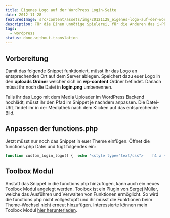 ```yaml
---
title: Eigenes Logo auf der WordPress Login-Seite
date: 2012-11-28
featuredImage: src/content/assets/img/20121128_eigenes-logo-auf-der-wordpress-login-seite.jpg
description: Für die Einen unnötige Spielerei, für die Anderen das i-Pünktchen um WordPress zu personalisieren. Ich spreche davon das eigene Logo anstatt dem WordPress Logo auf der Login-Seite anzeigen zu lassen.
tags:
  - wordpress
status: done-without-translation
---
```

## Vorbereitung

Damit das folgende Snippet funktioniert, müsst Ihr das Logo an entsprechenden Ort auf dem Server ablegen. Speichert dazu euer Logo in den **uploads Ordner** welcher sich im **wp-content** Ordner befindet. Danach müsst ihr noch die Datei in **login.png** umbenennen.

Falls ihr das Logo mit dem Media Uploader im WordPress Backend hochlädt, müsst ihr den Pfad im Snippet je nachdem anpassen. Die Datei-URL findet ihr in der Mediathek nach dem Klicken auf das entsprechende Bild.

## Anpassen der functions.php

Jetzt müsst nur noch das Snippet in euer Theme einfügen. Öffnet die functions.php Datei und fügt folgendes ein:

```php
function custom_login_logo() {  echo '<style type="text/css">    h1 a {      background-image:url('.get_site_url().'/wp-content/uploads/login.png) !important;      background-size: 100% auto !important;      margin-left: 8px !important;      width: 312px !important;    }  </style>';}add_action('login_head', 'custom_login_logo');
```

## Toolbox Modul

Anstatt das Snippet in die functions.php hinzufügen, kann auch ein neues Toolbox Modul angelegt werden. Toolbox ist ein Plugin von Sergej Müller, welche das Ausführen und Verwalten von Funktionen ermöglicht. So wird die functions.php nicht vollgestopft und ihr müsst die Funktionen beim Theme-Wechsel nicht erneut hinzufügen. Interessierte können mein Toolbox Modul [hier herunterladen](https://gist.github.com/stebrech/4176105).

